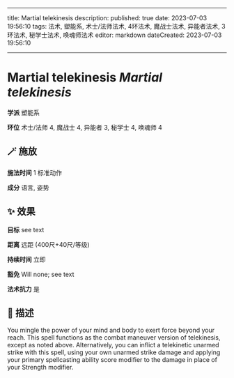 
---
title: Martial telekinesis
description: 
published: true
date: 2023-07-03 19:56:10
tags: 法术, 塑能系, 术士/法师法术, 4环法术, 魔战士法术, 异能者法术, 3环法术, 秘学士法术, 唤魂师法术
editor: markdown
dateCreated: 2023-07-03 19:56:10

---

# **Martial telekinesis** *Martial telekinesis*

**学派** 塑能系 

**环位** 术士/法师 4, 魔战士 4, 异能者 3, 秘学士 4, 唤魂师 4

## 🪄 施放

**施法时间** 1 标准动作

**成分** 语言, 姿势

## ✨ 效果 

**目标** see text 

**距离** 远距 (400尺+40尺/等级)  

**持续时间** 立即 

**豁免** Will none; see text

**法术抗力** 是

## 📖 描述

You mingle the power of your mind and body to exert force beyond your reach. This spell functions as the combat maneuver version of telekinesis, except as noted above. Alternatively, you can inflict a telekinetic unarmed strike with this spell, using your own unarmed strike damage and applying your primary spellcasting ability score modifier to the damage in place of your Strength modifier.
    